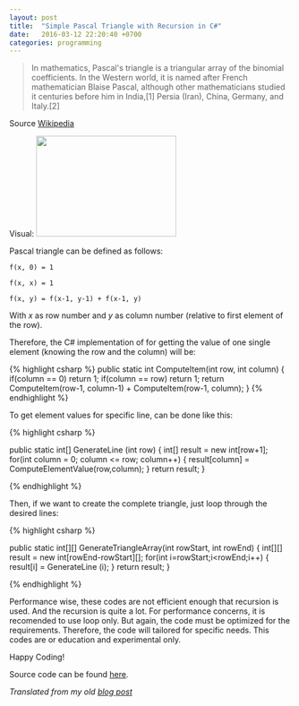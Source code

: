 ```yaml
---
layout: post
title:  "Simple Pascal Triangle with Recursion in C#"
date:   2016-03-12 22:20:40 +0700
categories: programming
---
```


> In mathematics, Pascal's triangle is a triangular array of the binomial coefficients. In the Western world, it is named after French mathematician Blaise Pascal, although other mathematicians studied it centuries before him in India,[1] Persia (Iran), China, Germany, and Italy.[2]

Source [Wikipedia](https://en.wikipedia.org/wiki/Pascal%27s_triangle)

Visual:
<a href="http://electrosphere.files.wordpress.com/2011/03/250px-pascals_triangle_5-svg.png"><img class="size-full wp-image-63 " title="250px-Pascal's_triangle_5.svg" src="http://electrosphere.files.wordpress.com/2011/03/250px-pascals_triangle_5-svg.png" alt="" width="250" height="180" /></a>

Pascal triangle can be defined as follows:

```
f(x, 0) = 1

f(x, x) = 1

f(x, y) = f(x-1, y-1) + f(x-1, y)
```
With _x_ as row number and _y_ as column number (relative to first element of the row).

Therefore, the C# implementation of for getting the value of one single element (knowing the row and the column) will be:

{% highlight csharp %}
public static int ComputeItem(int row, int column)
{
    if(column == 0) return 1;
    if(column == row) return 1;
    return ComputeItem(row-1, column-1) + ComputeItem(row-1, column);
}
{% endhighlight %}

To get element values for specific line, can be done like this:


{% highlight csharp %}

public static int[] GenerateLine (int row)
{
    int[] result = new int[row+1];
    for(int column = 0; column <= row; column++)
    {
        result[column] = ComputeElementValue(row,column);
    }
    return result;
}

{% endhighlight %}

Then, if we want to create the complete triangle, just loop through the desired lines:

{% highlight csharp %}

public static int[][] GenerateTriangleArray(int rowStart, int rowEnd)
{
    int[][] result = new int[rowEnd-rowStart][];
    for(int i=rowStart;i<rowEnd;i++)
    {
        result[i] = GenerateLine (i);
    }
    return result;
}

{% endhighlight %}

Performance wise, these codes are not efficient enough that recursion is used. And the recursion is quite a lot. For performance concerns, it is recomended to use loop only. But again, the code must be optimized for the requirements. Therefore, the code will tailored for specific needs. This codes are or education and experimental only.

Happy Coding!

Source code can be found [here](https://github.com/satriyo796/mono-algorithms/).

_Translated from my old [blog post](https://electrosphere.wordpress.com/2011/03/04/another-recursion-pascals-triangle/)_

